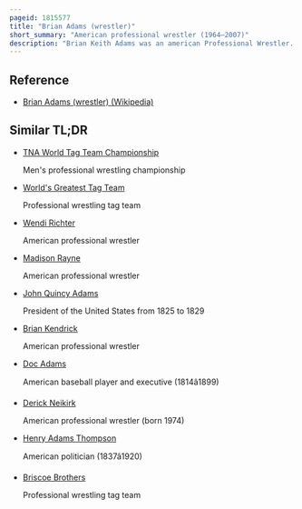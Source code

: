 ```yaml
---
pageid: 1815577
title: "Brian Adams (wrestler)"
short_summary: "American professional wrestler (1964–2007)"
description: "Brian Keith Adams was an american Professional Wrestler. Adams is known for his Time with the World wrestling Federation under the Name Crush and for World Championship wrestling under his real Name brian Adams. Trained in Japan by Antonio Inoki, he was a two-time Wcw World Tag Team Champion, a one-time Wwf Tag Team Champion and a one-time Ajpw World Tag Team Champion, among other Accomplishments. He was a challenger for various singles titles in the WWF and WCW, including the WWF Championship. In 2002 he briefly tried a boxing Career until retiring due to back and shoulder Injuries."
---
```


## Reference

- [Brian Adams (wrestler) (Wikipedia)](https://en.wikipedia.org/?curid=1815577)

## Similar TL;DR

- [TNA World Tag Team Championship](/tldr/en/tna-world-tag-team-championship)

  Men's professional wrestling championship

- [World's Greatest Tag Team](/tldr/en/worlds-greatest-tag-team)

  Professional wrestling tag team

- [Wendi Richter](/tldr/en/wendi-richter)

  American professional wrestler

- [Madison Rayne](/tldr/en/madison-rayne)

  American professional wrestler

- [John Quincy Adams](/tldr/en/john-quincy-adams)

  President of the United States from 1825 to 1829

- [Brian Kendrick](/tldr/en/brian-kendrick)

  American professional wrestler

- [Doc Adams](/tldr/en/doc-adams)

  American baseball player and executive (1814â1899)

- [Derick Neikirk](/tldr/en/derick-neikirk)

  American professional wrestler (born 1974)

- [Henry Adams Thompson](/tldr/en/henry-adams-thompson)

  American politician (1837â1920)

- [Briscoe Brothers](/tldr/en/briscoe-brothers)

  Professional wrestling tag team
